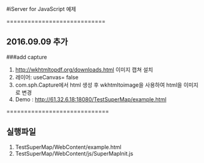 #iServer for JavaScript 예제

============================
## 2016.09.09  추가
###add capture 
 1. http://wkhtmltopdf.org/downloads.html 이미지 캡쳐 설치
 2. 레이어: useCanvas= false
 3. com.sph.Capture에서 html 생성 후 wkhtmltoimage을 사용하여 html을 이미지로 변경 
 4. Demo : http://61.32.6.18:18080/TestSuperMap/example.html 
 
=============================
## 실행파일
1. TestSuperMap/WebContent/example.html
2. TestSuperMap/WebContent/js/SuperMapInit.js
